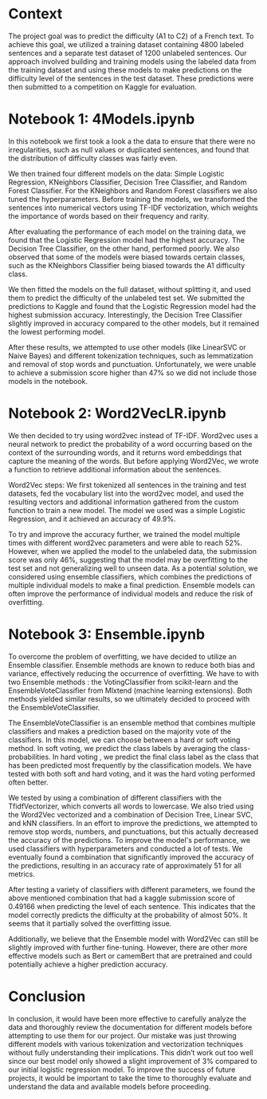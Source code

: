 # Context
The project goal was to predict the difficulty (A1 to C2) of a French text. To achieve this goal, we utilized a training dataset containing 4800 labeled sentences and a separate test dataset of 1200 unlabeled sentences. Our approach involved building and training models using the labeled data from the training dataset and using these models to make predictions on the difficulty level of the sentences in the test dataset. These predictions were then submitted to a competition on Kaggle for evaluation.

# Notebook 1: 4Models.ipynb 

In this notebook we first took a look a the data to ensure that there were no irregularities, such as null values or duplicated sentences, and found that the distribution of difficulty classes was fairly even. 

We then trained four different models on the data: Simple Logistic Regression, KNeighbors Classifier, Decision Tree Classifier, and Random Forest Classifier. For the KNeighbors and Random Forest classifiers we also tuned the hyperparameters.  Before training the models, we transformed the sentences into numerical vectors using TF-IDF vectorization, which weights the importance of words based on their frequency and rarity. 

After evaluating the performance of each model on the training data, we found that the Logistic Regression model had the highest accuracy. The Decision Tree Classifier, on the other hand, performed poorly. We also observed that some of the models were biased towards certain classes, such as the KNeighbors Classifier being biased towards the A1 difficulty class. 

We then fitted the models on the full dataset, without splitting it, and used them to predict the difficulty of the unlabeled test set. We submitted the predictions to Kaggle and found that the Logistic Regression model had the highest submission accuracy. Interestingly, the Decision Tree Classifier slightly improved in accuracy compared to the other models, but it remained the lowest performing model. 

After these results, we attempted to use other models (like LinearSVC or Naive Bayes) and different tokenization techniques, such as lemmatization and removal of stop words and punctuation. Unfortunately, we were unable to achieve a submission score higher than 47% so we did not include those models in the notebook.  

# Notebook 2: Word2VecLR.ipynb

We then decided to try using word2vec instead of TF-IDF. Word2vec uses a neural network to predict the probability of a word occurring based on the context of the surrounding words, and it returns word embeddings that capture the meaning of the words. But before applying Word2Vec, we wrote a function to retrieve additional information about the sentences.

Word2Vec steps: We first tokenized all sentences in the training and test datasets, fed the vocabulary list into the word2vec model, and used the resulting vectors and additional information gathered from the custom function to train a new model. The model we used was a simple Logistic Regression, and it achieved an accuracy of 49.9%. 

To try and improve the accuracy further, we trained the model multiple times with different word2vec parameters and were able to reach 52%. However, when we applied the model to the unlabeled data, the submission score was only 46%, suggesting that the model may be overfitting to the test set and not generalizing well to unseen data. As a potential solution, we considered using ensemble classifiers, which combines the predictions of multiple individual models to make a final prediction. Ensemble models can often improve the performance of individual models and reduce the risk of overfitting.

# Notebook 3: Ensemble.ipynb 

To overcome the problem of overfitting, we have decided to utilize an Ensemble classifier. Ensemble methods are known to reduce both bias and variance, effectively reducing the occurrence of overfitting. We have to with two Ensemble methods : the VotingClassifier from scikit-learn and the EnsembleVoteClassifier from Mlxtend (machine learning extensions). Both methods yielded similar results, so we ultimately decided to proceed with the EnsembleVoteClassifier. 

The EnsembleVoteClassifier is an ensemble method that combines multiple classifiers and makes a prediction based on the majority vote of the classifiers. In this model, we can choose between a hard or soft voting method. In soft voting, we predict the class labels by averaging the class-probabilities. In hard voting , we predict the final class label as the class that has been predicted most frequently by the classification models. We have tested with both soft and hard voting, and it was the hard voting performed often better.

We tested by using a combination of different classifiers with the TfidfVectorizer, which converts all words to lowercase. We also tried using the Word2Vec vectorized and a combination of Decision Tree, Linear SVC, and kNN classifiers. In an effort to improve the predictions, we attempted to remove stop words, numbers, and punctuations, but this actually decreased the accuracy of the predictions. To improve the model's performance, we used classifiers with hyperparameters and conducted a lot of tests. We eventually found a combination that significantly improved the accuracy of the predictions, resulting in an accuracy rate of approximately 51 for all metrics. 

After testing a variety of classifiers with different parameters, we found the above mentioned combination that had a kaggle submission score of 0.49166 when predicting the level of each sentence. This indicates that the model correctly predicts the difficulty at the probability of almost 50%. It seems that it partially solved the overfitting issue.

Additionally, we believe that the Ensemble model with Word2Vec can still be slightly improved with further fine-tuning. However, there are other more effective models such as Bert or camemBert that are pretrained and could potentially achieve a higher prediction accuracy.

# Conclusion

In conclusion, it would have been more effective to carefully analyze the data and thoroughly review the documentation for different models before attempting to use them for our project. Our mistake was just throwing different models with various tokenization and vectorization techniques without fully understanding their implications. This didn’t work out too well since our best model only showed a slight improvement of 3% compared to our initial logistic regression model. To improve the success of future projects, it would be important to take the time to thoroughly evaluate and understand the data and available models before proceeding.
